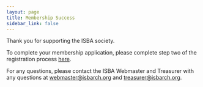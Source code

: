 ```yaml
---
layout: page
title: Membership Success
sidebar_link: false
---
```


Thank you for supporting the ISBA society.

To complete your membership application, please complete step two of the registration process [here](https://www.isbarch.org/membership#2-register).

For any questions, please contact the ISBA Webmaster and Treasurer with any questions at [webmaster@isbarch.org](webmaster@isbarch.org) and [treasurer@isbarch.org](treasurer@isbarch.org).
